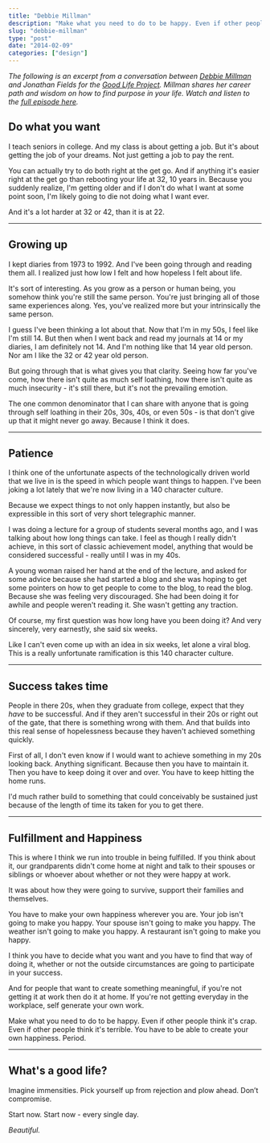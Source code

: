 ```yaml
---
title: "Debbie Millman"
description: "Make what you need to do to be happy. Even if other people think it's crap."
slug: "debbie-millman"  
type: "post"
date: "2014-02-09"
categories: ["design"]
---
```


*The following is an excerpt from a conversation between [Debbie Millman](http://debbiemillman.com/) and Jonathan Fields for the [Good Life Project](http://www.goodlifeproject.com/). Millman shares her career path and wisdom on how to find purpose in your life. Watch and listen to the [full episode here](http://www.youtube.com/watch?v=zwGLx7l1Ybc).*

## Do what you want

I teach seniors in college. And my class is about getting a job. But it's about getting the job of your dreams. Not just getting a job to pay the rent. 

You can actually try to do both right at the get go. And if anything it's easier right at the get go than rebooting your life at 32, 10 years in. Because you suddenly realize, I'm getting older and if I don't do what I want at some point soon, I'm likely going to die not doing what I want ever. 

And it's a lot harder at 32 or 42, than it is at 22. 

* * * 

## Growing up

I kept diaries from 1973 to 1992. And I've been going through and reading them all. I realized just how low I felt and how hopeless I felt about life. 

It's sort of interesting. As you grow as a person or human being, you somehow think you're still the same person. You're just bringing all of those same experiences along. Yes, you've realized more but your intrinsically the same person. 

I guess I've been thinking a lot about that. Now that I'm in my 50s, I feel like I'm still 14. But then when I went back and read my journals at 14 or my diaries, I am definitely not 14. And I'm nothing like that 14 year old person. Nor am I like the 32 or 42 year old person.

But going through that is what gives you that clarity. Seeing how far you've come, how there isn't quite as much self loathing, how there isn't quite as much insecurity - it's still there, but it's not the prevailing emotion. 

The one common denominator that I can share with anyone that is going through self loathing in their 20s, 30s, 40s, or even 50s - is that don't give up that it might never go away. Because I think it does. 

* * * 

## Patience

I think one of the unfortunate aspects of the technologically driven world that we live in is the speed in which people want things to happen. I've been joking a lot lately that we're now living in a 140 character culture. 

Because we expect things to not only happen instantly, but also be expressible in this sort of very short telegraphic manner. 

I was doing a lecture for a group of students several months ago, and I was talking about how long things can take. I feel as though I really didn't achieve, in this sort of classic achievement model, anything that would be considered successful - really until I was in my 40s. 

A young woman raised her hand at the end of the lecture, and asked for some advice because she had started a blog and she was hoping to get some pointers on how to get people to come to the blog, to read the blog. Because she was feeling very discouraged. She had been doing it for awhile and people weren't reading it. She wasn't getting any traction. 

Of course, my first question was how long have you been doing it? And very sincerely, very earnestly, she said six weeks. 

Like I can't even come up with an idea in six weeks, let alone a viral blog. This is a really unfortunate ramification is this 140 character culture. 

* * * 

## Success takes time

People in there 20s, when they graduate from college, expect that they *have* to be successful. And if they aren't successful in their 20s or right out of the gate, that there is something wrong with them. And that builds into this real sense of hopelessness because they haven't achieved something quickly. 

First of all, I don't even know if I would want to achieve something in my 20s looking back. Anything significant. Because then you have to maintain it. Then you have to keep doing it over and over. You have to keep hitting the home runs. 

I'd much rather build to something that could conceivably be sustained just because of the length of time its taken for you to get there. 

* * * 

## Fulfillment and Happiness 

This is where I think we run into trouble in being fulfilled. If you think about it, our grandparents didn't come home at night and talk to their spouses or siblings or whoever about whether or not they were happy at work. 

It was about how they were going to survive, support their families and themselves.  

You have to make your own happiness wherever you are. Your job isn't going to make you happy. Your spouse isn't going to make you happy. The weather isn't going to make you happy. A restaurant isn't going to make you happy. 

I think you have to decide what you want and you have to find that way of doing it, whether or not the outside circumstances are going to participate in your success.

And for people that want to create something meaningful, if you're not getting it at work then do it at home. If you're not getting everyday in the workplace, self generate your own work. 

Make what you need to do to be happy. Even if other people think it's crap. Even if other people think it's terrible. You have to be able to create your own happiness. Period. 

* * * 

## What's a good life? 

Imagine immensities. Pick yourself up from rejection and plow ahead. Don’t compromise.

Start now. Start now - every single day.

*Beautiful.*






 